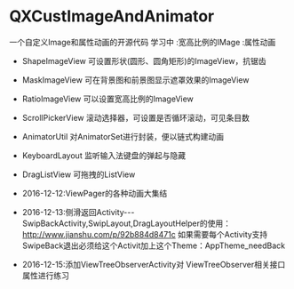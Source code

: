 # QXCustImageAndAnimator
一个自定义Image和属性动画的开源代码 学习中
:宽高比例的IMage
:属性动画

  * ShapeImageView  可设置形状(圆形、圆角矩形)的ImageView，抗锯齿
  
  * MaskImageView  可在背景图和前景图显示遮罩效果的ImageView

  * RatioImageView  可以设置宽高比例的ImageView
  * ScrollPickerView  滚动选择器，可设置是否循环滚动，可见条目数
  * AnimatorUtil  对AnimatorSet进行封装，便以链式构建动画
  * KeyboardLayout  监听输入法键盘的弹起与隐藏
  * DragListView  可拖拽的ListView
  * 2016-12-12:ViewPager的各种动画大集结
  * 2016-12-13:侧滑返回Activity---SwipBackActivity,SwipLayout,DragLayoutHelper的使用：http://www.jianshu.com/p/92b884d8471c
       如果需要每个Activity支持SwipeBack退出必须给这个Activit加上这个Theme：AppTheme_needBack
  * 2016-12-15:添加ViewTreeObserverActivity对 ViewTreeObserver相关接口属性进行练习
